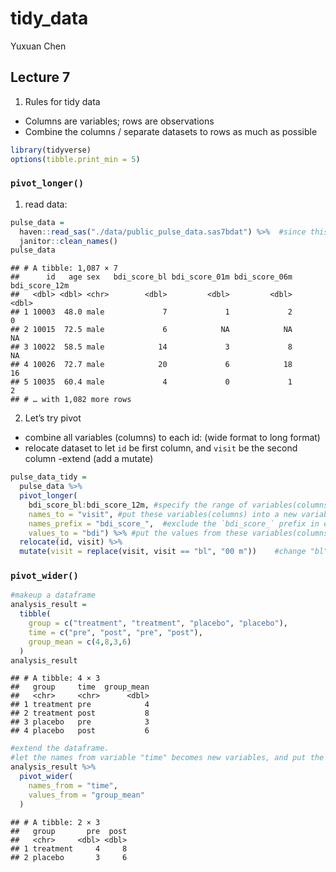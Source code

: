 tidy\_data
================
Yuxuan Chen

## Lecture 7

1.  Rules for tidy data

-   Columns are variables; rows are observations  
-   Combine the columns / separate datasets to rows as much as possible

``` r
library(tidyverse)
options(tibble.print_min = 5)
```

### `pivot_longer()`

1.  read data:

``` r
pulse_data = 
  haven::read_sas("./data/public_pulse_data.sas7bdat") %>%  #since this dataset is in the sas file, so use haven pacakge and `read_sas` funcion
  janitor::clean_names()
pulse_data
```

    ## # A tibble: 1,087 × 7
    ##      id   age sex   bdi_score_bl bdi_score_01m bdi_score_06m bdi_score_12m
    ##   <dbl> <dbl> <chr>        <dbl>         <dbl>         <dbl>         <dbl>
    ## 1 10003  48.0 male             7             1             2             0
    ## 2 10015  72.5 male             6            NA            NA            NA
    ## 3 10022  58.5 male            14             3             8            NA
    ## 4 10026  72.7 male            20             6            18            16
    ## 5 10035  60.4 male             4             0             1             2
    ## # … with 1,082 more rows

2.  Let’s try pivot  

-   combine all variables (columns) to each id: (wide format to long
    format)
-   relocate dataset to let `id` be first column, and `visit` be the
    second column -extend (add a mutate)

``` r
pulse_data_tidy = 
  pulse_data %>%
  pivot_longer(
    bdi_score_bl:bdi_score_12m, #specify the range of variables(columns) I am interested in
    names_to = "visit", #put these variables(columns) into a new variable(column) named "visit"
    names_prefix = "bdi_score_",  #exclude the `bdi_score_` prefix in each case
    values_to = "bdi") %>% #put the values from these variables(columns) into a new variable(column) named "bdi"
  relocate(id, visit) %>% 
  mutate(visit = replace(visit, visit == "bl", "00 m"))    #change "bl" in "visit" column to "00m"; `recode()` change observations
```

### `pivot_wider()`

``` r
#makeup a dataframe
analysis_result =
  tibble(
    group = c("treatment", "treatment", "placebo", "placebo"),
    time = c("pre", "post", "pre", "post"),
    group_mean = c(4,8,3,6)
  )
analysis_result
```

    ## # A tibble: 4 × 3
    ##   group     time  group_mean
    ##   <chr>     <chr>      <dbl>
    ## 1 treatment pre            4
    ## 2 treatment post           8
    ## 3 placebo   pre            3
    ## 4 placebo   post           6

``` r
#extend the dataframe.
#let the names from variable "time" becomes new variables, and put the values from "group_mean" into the new columns
analysis_result %>%
  pivot_wider(
    names_from = "time",
    values_from = "group_mean"
  )
```

    ## # A tibble: 2 × 3
    ##   group       pre  post
    ##   <chr>     <dbl> <dbl>
    ## 1 treatment     4     8
    ## 2 placebo       3     6
